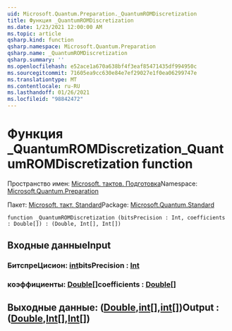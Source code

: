 ```yaml
---
uid: Microsoft.Quantum.Preparation._QuantumROMDiscretization
title: Функция _QuantumROMDiscretization
ms.date: 1/23/2021 12:00:00 AM
ms.topic: article
qsharp.kind: function
qsharp.namespace: Microsoft.Quantum.Preparation
qsharp.name: _QuantumROMDiscretization
qsharp.summary: ''
ms.openlocfilehash: e52ace1a670a638bf4f3eaf85471435df994950c
ms.sourcegitcommit: 71605ea9cc630e84e7ef29027e1f0ea06299747e
ms.translationtype: MT
ms.contentlocale: ru-RU
ms.lasthandoff: 01/26/2021
ms.locfileid: "98842472"
---
```

# <a name="_quantumromdiscretization-function"></a><span data-ttu-id="c219c-102">Функция _QuantumROMDiscretization</span><span class="sxs-lookup"><span data-stu-id="c219c-102">_QuantumROMDiscretization function</span></span>

<span data-ttu-id="c219c-103">Пространство имен: [Microsoft. тактов. Подготовка](xref:Microsoft.Quantum.Preparation)</span><span class="sxs-lookup"><span data-stu-id="c219c-103">Namespace: [Microsoft.Quantum.Preparation](xref:Microsoft.Quantum.Preparation)</span></span>

<span data-ttu-id="c219c-104">Пакет: [Microsoft. такт. Standard](https://nuget.org/packages/Microsoft.Quantum.Standard)</span><span class="sxs-lookup"><span data-stu-id="c219c-104">Package: [Microsoft.Quantum.Standard](https://nuget.org/packages/Microsoft.Quantum.Standard)</span></span>




```qsharp
function _QuantumROMDiscretization (bitsPrecision : Int, coefficients : Double[]) : (Double, Int[], Int[])
```


## <a name="input"></a><span data-ttu-id="c219c-105">Входные данные</span><span class="sxs-lookup"><span data-stu-id="c219c-105">Input</span></span>

### <a name="bitsprecision--int"></a><span data-ttu-id="c219c-106">БитспреЦисион: [int](xref:microsoft.quantum.lang-ref.int)</span><span class="sxs-lookup"><span data-stu-id="c219c-106">bitsPrecision : [Int](xref:microsoft.quantum.lang-ref.int)</span></span>




### <a name="coefficients--double"></a><span data-ttu-id="c219c-107">коэффициенты: [Double](xref:microsoft.quantum.lang-ref.double)[]</span><span class="sxs-lookup"><span data-stu-id="c219c-107">coefficients : [Double](xref:microsoft.quantum.lang-ref.double)[]</span></span>





## <a name="output--doubleintint"></a><span data-ttu-id="c219c-108">Выходные данные: ([Double](xref:microsoft.quantum.lang-ref.double),[int](xref:microsoft.quantum.lang-ref.int)[],[int](xref:microsoft.quantum.lang-ref.int)[])</span><span class="sxs-lookup"><span data-stu-id="c219c-108">Output : ([Double](xref:microsoft.quantum.lang-ref.double),[Int](xref:microsoft.quantum.lang-ref.int)[],[Int](xref:microsoft.quantum.lang-ref.int)[])</span></span>

